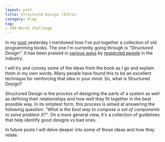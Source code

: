 ```yaml
---
layout: post
title: Structured Design (Intro)
category: blog
tag:
- 100 Words Challenge
---
```


In my [post](http://maikon.github.io/100_words_challenge/100/2015/09/08/28.html) yesterday I mentioned how I've put together a collection of old programming books. The one I'm currently going through is *"Structured Design"*. It has been praised in [various ways](https://twitter.com/garybernhardt/status/518016448502194176) by [respected people](https://twitter.com/garybernhardt/status/482294453139304450) in the industry.

I will try and convey some of the ideas from the book as I go and explain them in my own words. Many people have found this to be an excellent technique for reinforcing that idea in your mind. So, what is Structured Design?

Structured Design is the process of designing the parts of a system as well as defining their relationships and how well they fit together in the best possible way. In its simplest form, this process is aimed at answering the following question: _"What is the best way to compose a set of components to solve problem X?"._ On a more general view, it's a collection of guidelines that help identify good designs vs bad ones.

In future posts I will delve deeper into some of those ideas and how they relate.

